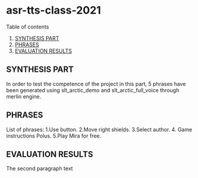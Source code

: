 # asr-tts-class-2021

  Table of contents
1. [SYNTHESIS PART](#introduction)
2. [PHRASES](#paragraph1) 
3. [EVALUATION RESULTS](#paragraph2)

## SYNTHESIS PART <a name="introduction"></a>
In order to test the competence of the project in this part, 5 phrases have been generated using slt_arctic_demo and slt_arctic_full_voice through merlin engine.


## PHRASES <a name="paragraph1"></a>
List of phrases: 1.Use button. 
                 2.Move right shields. 
                 3.Select author.
                 4. Game instructions Polus. 
                 5.Play Mira for free.

## EVALUATION RESULTS <a name="paragraph2"></a>
The second paragraph text  

